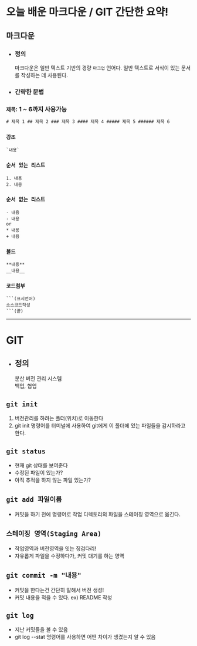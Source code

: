 # 오늘 배운 마크다운 / GIT 간단한 요약!

## 마크다운

- ### 정의

  마크다운은 일반 텍스트 기반의 경량 `마크업` 언어다. 일반 텍스트로 서식이 있는 문서를 작성하는 데 사용된다.

- ### 간략한 문법

### `제목`: 1 ~ 6까지 사용가능

```html
# 제목 1 ## 제목 2 ### 제목 3 #### 제목 4 ##### 제목 5 ###### 제목 6
```

### `강조`

```
`내용`
```

### `순서 있는 리스트`

```
1. 내용
2. 내용
```

### `순서 없는 리스트`

```
- 내용
- 내용
or
* 내용
+ 내용
```

### `볼드`

```
**내용**
__내용__
```

### `코드첨부`

````
```(표시언어)
소스코드작성
```(끝)
````

---

# GIT

- ## 정의
  분산 버전 관리 시스템  
  백업, 협업
  <br/>

## `git init`

1. 버전관리를 하려는 폴더(위치)로 이동한다
2. git init 명령어를 터미널에 사용하여 git에게 이 폴더에 있는 파일들을 감시하라고 한다.

## `git status`

- 현재 git 상태를 보여준다
- 수정된 파일이 있는가?
- 아직 추적을 하지 않는 파일 있는가?

## `git add 파일이름`

- 커밋을 하기 전에 명령어로 작업 디렉토리의 파일을 스테이징 영역으로 옮긴다.

## `스테이징 영역(Staging Area)`

- 작업영역과 버전영역을 잇는 징검다리!
- 자유롭게 파일을 수정하다가, 커밋 대기를 하는 영역

## `git commit -m "내용"`

- 커밋을 한다는건 간단히 말해서 버전 생성!
- 커밋 내용을 적을 수 있다. ex) README 작성

## `git log`

- 지난 커밋들을 볼 수 있음
- git log --stat 명령어를 사용하면 어떤 차이가 생겼는지 알 수 있음
